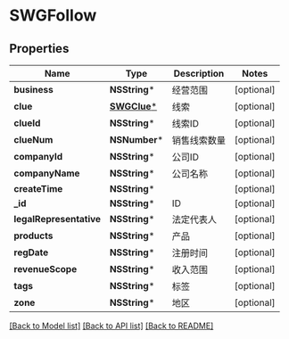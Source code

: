 # SWGFollow

## Properties
Name | Type | Description | Notes
------------ | ------------- | ------------- | -------------
**business** | **NSString*** | 经营范围 | [optional] 
**clue** | [**SWGClue***](SWGClue.md) | 线索 | [optional] 
**clueId** | **NSString*** | 线索ID | [optional] 
**clueNum** | **NSNumber*** | 销售线索数量 | [optional] 
**companyId** | **NSString*** | 公司ID | [optional] 
**companyName** | **NSString*** | 公司名称 | [optional] 
**createTime** | **NSString*** |  | [optional] 
**_id** | **NSString*** | ID | [optional] 
**legalRepresentative** | **NSString*** | 法定代表人 | [optional] 
**products** | **NSString*** | 产品 | [optional] 
**regDate** | **NSString*** | 注册时间 | [optional] 
**revenueScope** | **NSString*** | 收入范围 | [optional] 
**tags** | **NSString*** | 标签 | [optional] 
**zone** | **NSString*** | 地区 | [optional] 

[[Back to Model list]](../README.md#documentation-for-models) [[Back to API list]](../README.md#documentation-for-api-endpoints) [[Back to README]](../README.md)


